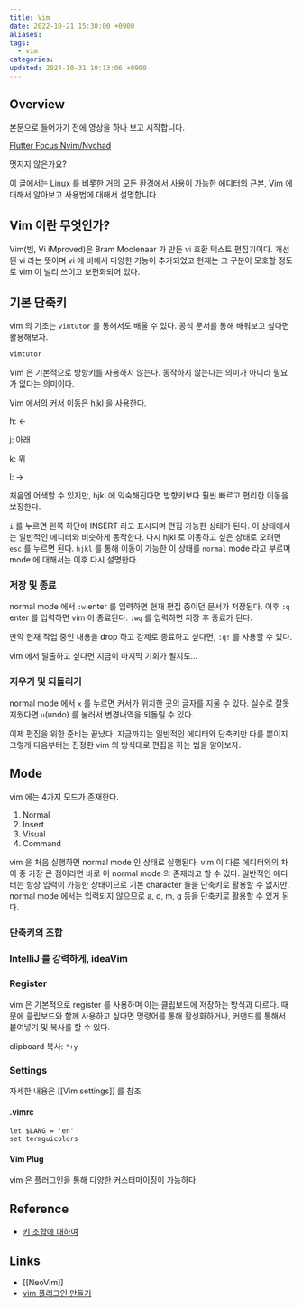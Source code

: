 ```yaml
---
title: Vim
date: 2022-10-21 15:30:00 +0900
aliases: 
tags:
  - vim
categories: 
updated: 2024-10-31 10:13:06 +0900
---
```


## Overview

본문으로 들어가기 전에 영상을 하나 보고 시작합니다.

[Flutter Focus Nvim/Nvchad](https://www.youtube.com/watch?v=lr7YpK6rrAM)

멋지지 않은가요?

이 글에서는 Linux 를 비롯한 거의 모든 환경에서 사용이 가능한 에디터의 근본, Vim 에 대해서 알아보고 사용법에 대해서 설명합니다.

## Vim 이란 무엇인가?

Vim(빔, Vi iMproved)은 Bram Moolenaar 가 만든 vi 호환 텍스트 편집기이다. 개선된 vi 라는 뜻이며 vi 에 비해서 다양한 기능이 추가되었고 현재는 그 구분이 모호할 정도로 vim 이 널리 쓰이고 보편화되어 있다.

## 기본 단축키

vim 의 기초는 `vimtutor` 를 통해서도 배울 수 있다. 공식 문서를 통해 배워보고 싶다면 활용해보자.

```bash
vimtutor
```

Vim 은 기본적으로 방향키를 사용하지 않는다. 동작하지 않는다는 의미가 아니라 필요가 없다는 의미이다.

Vim 에서의 커서 이동은 hjkl 을 사용한다.

h: <-

j: 아래

k: 위

l: ->

처음엔 어색할 수 있지만, hjkl 에 익숙해진다면 방향키보다 훨씬 빠르고 편리한 이동을 보장한다.

`i` 를 누르면 왼쪽 하단에 INSERT 라고 표시되며 편집 가능한 상태가 된다. 이 상태에서는 일반적인 에디터와 비슷하게 동작한다. 다시 hjkl 로 이동하고 싶은 상태로 오려면 `esc` 를 누르면 된다. `hjkl` 를 통해 이동이 가능한 이 상태를 `normal` mode 라고 부르며 mode 에 대해서는 이후 다시 설명한다.

### 저장 및 종료

normal mode 에서 `:w` enter 를 입력하면 현재 편집 중이던 문서가 저장된다. 이후 `:q` enter 를 입력하면 vim 이 종료된다. `:wq` 를 입력하면 저장 후 종료가 된다.

만약 현재 작업 중인 내용을 drop 하고 강제로 종료하고 싶다면, `:q!` 를 사용할 수 있다.

vim 에서 탈출하고 싶다면 지금이 마지막 기회가 될지도...

### 지우기 및 되돌리기

normal mode 에서 `x` 를 누르면 커서가 위치한 곳의 글자를 지울 수 있다. 실수로 잘못 지웠다면 `u`(undo) 를 눌러서 변경내역을 되돌릴 수 있다.

이제 편집을 위한 준비는 끝났다. 지금까지는 일반적인 에디터와 단축키만 다를 뿐이지 그렇게  다음부터는 진정한 vim 의 방식대로 편집을 하는 법을 알아보자.

## Mode

vim 에는 4가지 모드가 존재한다.

1. Normal
2. Insert
3. Visual
4. Command

vim 을 처음 실행하면 normal mode 인 상태로 실행된다. vim 이 다른 에디터와의 차이 중 가장 큰 점이라면 바로 이 normal mode 의 존재라고 할 수 있다. 일반적인 에디터는 항상 입력이 가능한 상태이므로 기본 character 들을 단축키로 활용할 수 없지만, normal mode 에서는 입력되지 않으므로 a, d, m, g 등을 단축키로 활용할 수 있게 된다.

### 단축키의 조합

### IntelliJ 를 강력하게, ideaVim

### Register

vim 은 기본적으로 register 를 사용하며 이는 클립보드에 저장하는 방식과 다르다. 때문에 클립보드와 함께 사용하고 싶다면 명령어를 통해 활성화하거나, 커맨드를 통해서 붙여넣기 및 복사를 할 수 있다.

clipboard 복사: `"+y`

### Settings

자세한 내용은 [[Vim settings]] 를 참조

#### .vimrc

```
let $LANG = 'en'
set termguicolors
```

#### Vim Plug

vim 은 플러그인을 통해 다양한 커스터마이징이 가능하다.

## Reference

- [키 조합에 대하여](https://github.com/johngrib/simple_vim_guide/blob/master/md/keys_basic.md)

## Links

- [[NeoVim]]
- [vim 플러그인 만들기](https://soooprmx.com/how-to-write-a-vim-plugin/)
